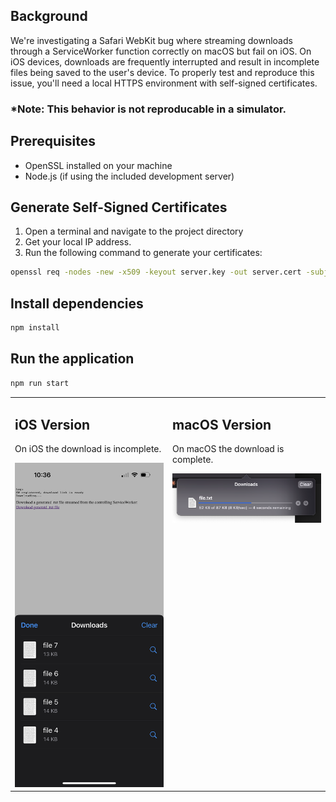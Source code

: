 ## Background

We're investigating a Safari WebKit bug where streaming downloads through a ServiceWorker function correctly on macOS but fail on iOS. On iOS devices, downloads are frequently interrupted and result in incomplete files being saved to the user's device. To properly test and reproduce this issue, you'll need a local HTTPS environment with self-signed certificates.

### \*Note: This behavior is not reproducable in a simulator.

## Prerequisites

- OpenSSL installed on your machine
- Node.js (if using the included development server)

## Generate Self-Signed Certificates

1. Open a terminal and navigate to the project directory
2. Get your local IP address.
3. Run the following command to generate your certificates:

```bash
openssl req -nodes -new -x509 -keyout server.key -out server.cert -subj "/CN=[YOUR_LOCAL_IP]" -days 365
```

## Install dependencies

```bash
npm install
```

## Run the application

```bash
npm run start
```

<table>
  <tr valign="top">
    <td width="50%">
      <h2>iOS Version</h2>
      <p>On iOS the download is incomplete.</p>
      <img src="./ios-files.png" alt="iOS Service Worker Demo" width="100%">
    </td>
    <td width="50%">
      <h2>macOS Version</h2>
      <p>On macOS the download is complete.</p>
      <img src="./desktop-files.png" alt="Desktop Service Worker Demo" width="100%">
    </td>
  </tr>
</table>

